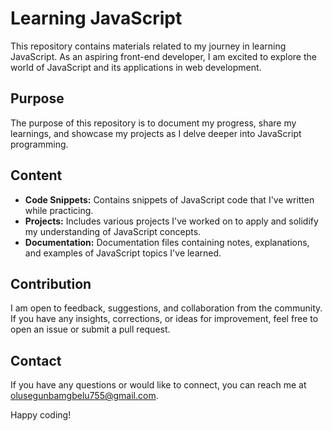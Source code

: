 # Learning JavaScript

This repository contains materials related to my journey in learning JavaScript. As an aspiring front-end developer, I am excited to explore the world of JavaScript and its applications in web development.

## Purpose

The purpose of this repository is to document my progress, share my learnings, and showcase my projects as I delve deeper into JavaScript programming.

## Content

- **Code Snippets:** Contains snippets of JavaScript code that I've written while practicing.
- **Projects:** Includes various projects I've worked on to apply and solidify my understanding of JavaScript concepts.
- **Documentation:** Documentation files containing notes, explanations, and examples of JavaScript topics I've learned.

## Contribution

I am open to feedback, suggestions, and collaboration from the community. If you have any insights, corrections, or ideas for improvement, feel free to open an issue or submit a pull request.

## Contact

If you have any questions or would like to connect, you can reach me at [olusegunbamgbelu755@gmail.com](mailto:your-email@example.com).

Happy coding!
